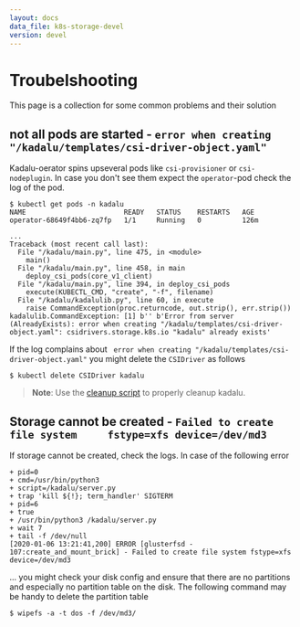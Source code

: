 ```yaml
---
layout: docs
data_file: k8s-storage-devel
version: devel
---
```

# Troubelshooting

This page is a collection for some common problems and their solution

## not all pods are started - `error when creating "/kadalu/templates/csi-driver-object.yaml"`

Kadalu-oerator spins upseveral pods like `csi-provisioner` or `csi-nodeplugin`. In case you don't see them expect the `operator`-pod check the log of the pod.

```console
$ kubectl get pods -n kadalu
NAME                        READY   STATUS    RESTARTS   AGE
operator-68649f4bb6-zq7fp   1/1     Running   0          126m
```

```
...
Traceback (most recent call last):
  File "/kadalu/main.py", line 475, in <module>
    main()
  File "/kadalu/main.py", line 458, in main
    deploy_csi_pods(core_v1_client)
  File "/kadalu/main.py", line 394, in deploy_csi_pods
    execute(KUBECTL_CMD, "create", "-f", filename)
  File "/kadalu/kadalulib.py", line 60, in execute
    raise CommandException(proc.returncode, out.strip(), err.strip())
kadalulib.CommandException: [1] b'' b'Error from server (AlreadyExists): error when creating "/kadalu/templates/csi-driver-object.yaml": csidrivers.storage.k8s.io "kadalu" already exists'
```

If the log complains about ` error when creating "/kadalu/templates/csi-driver-object.yaml"` you might delete the `CSIDriver` as follows

```console
$ kubectl delete CSIDriver kadalu
```

> **Note**: Use the [cleanup script](https://github.com/kadalu/kadalu/blob/devel/extras/scripts/cleanup) to properly cleanup kadalu.

## Storage cannot be created - `Failed to create file system	 fstype=xfs device=/dev/md3`

If storage cannot be created, check the logs. In case of the following error

```
+ pid=0
+ cmd=/usr/bin/python3
+ script=/kadalu/server.py
+ trap 'kill ${!}; term_handler' SIGTERM
+ pid=6
+ true
+ /usr/bin/python3 /kadalu/server.py
+ wait 7
+ tail -f /dev/null
[2020-01-06 13:21:41,200] ERROR [glusterfsd - 107:create_and_mount_brick] - Failed to create file system fstype=xfs device=/dev/md3
```

... you might check your disk config and ensure that there are no partitions and especially no partition table on the disk. The following command may be handy to delete the partition table

```console
$ wipefs -a -t dos -f /dev/md3/
```
